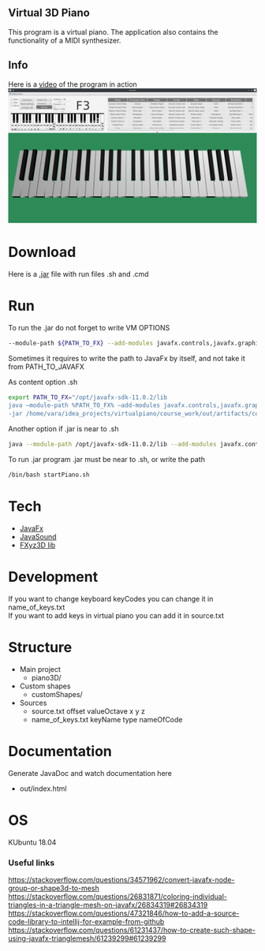## Virtual 3D Piano
This program is a virtual piano. The application also contains the functionality of a MIDI synthesizer.
## Info
Here is a [video](https://youtu.be/DNp6TcFBGdk) of the program in action<br/>
![Piano](src/images/pianoView.png)
# Download
Here is a [.jar](https://drive.google.com/file/d/1ejdHIaajP7dllBXU7ieOBCYL51Dw18A8/view?usp=sharing) file with run files .sh and .cmd
# Run
To run the .jar do not forget to write VM OPTIONS<br/>
``` bash
--module-path ${PATH_TO_FX} --add-modules javafx.controls,javafx.graphics
``` 

Sometimes it requires to write the path to JavaFx by itself, and not take it from PATH_TO_JAVAFX <br/>

As content option .sh<br/>
``` bash 
export PATH_TO_FX="/opt/javafx-sdk-11.0.2/lib
java —module-path %PATH_TO_FX% —add-modules javafx.controls,javafx.graphics -Dfile.encoding=UTF-8 
-jar /home/vara/idea_projects/virtualpiano/course_work/out/artifacts/course_work_jar/course_work.jar 
```  
Another option if .jar is near to .sh
``` bash 
java --module-path /opt/javafx-sdk-11.0.2/lib --add-modules javafx.controls,javafx.graphics -jar course_work.jar
```

To run .jar program
.jar must be near to .sh, or write the path<br/> 
``` bash 
/bin/bash startPiano.sh
 ```
# Tech

* [JavaFx](https://www.oracle.com/java/technologies/javase/javafx-overview.html)
* [JavaSound](https://www.oracle.com/java/technologies/java-sound-api.html)
* [FXyz3D lib](https://github.com/FXyz/FXyz)
# Development
If you want to change keyboard keyCodes you can change it in name_of_keys.txt<br/>
If you want to add keys in virtual piano you can add it in source.txt<br/>

# Structure

- Main project 
    - piano3D/
- Custom shapes
    - customShapes/
- Sources    
    - source.txt offset valueOctave x y z
    - name_of_keys.txt keyName type nameOfCode

# Documentation
Generate JavaDoc and watch documentation here
 - out/index.html
# OS
KUbuntu 18.04

### Useful links
https://stackoverflow.com/questions/34571962/convert-javafx-node-group-or-shape3d-to-mesh
<br/>
https://stackoverflow.com/questions/26831871/coloring-individual-triangles-in-a-triangle-mesh-on-javafx/26834319#26834319
<br/>
https://stackoverflow.com/questions/47321846/how-to-add-a-source-code-library-to-intellij-for-example-from-github
<br/>
https://stackoverflow.com/questions/61231437/how-to-create-such-shape-using-javafx-trianglemesh/61239299#61239299
<br/>